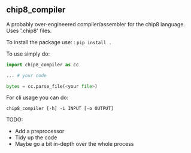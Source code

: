 chip8_compiler
--------------------------
A probably over-engineered compiler/assembler for the chip8 language.
Uses '.chip8' files.

To install the package use: : `pip install .`

To use simply do:
```python
import chip8_compiler as cc

... # your code

bytes = cc.parse_file(<your file>)
```

For cli usage you can do:
```
chip8_compiler [-h] -i INPUT [-o OUTPUT]
```

TODO:
* Add a preprocessor
* Tidy up the code
* Maybe go a bit in-depth over the whole process